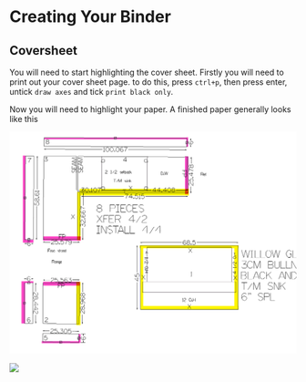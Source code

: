 # Creating Your Binder

## Coversheet

You will need to start highlighting the cover sheet. Firstly you will need to print out your cover sheet page. to do this, press `ctrl+p`, then press enter, untick `draw axes` and tick `print black only`.

Now you will need to highlight your paper. A finished paper generally looks like this

![](../.gitbook/assets/image%20%281%29.png)

![](http://tanner.havana.software/8hcP2s)

